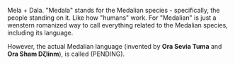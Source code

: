 Mela + Dala.
"Medala" stands for the Medalian species - specifically, the people standing on it. Like how "humans" work. For "Medalian" is just a wenstern romanized way to call everything related to the Medalian species, including its language.

However, the actual Medalian language (invented by **Ora Sevia Tuma** and **Ora Sham Dζlinm**), is called (PENDING).